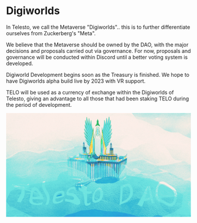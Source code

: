 # Digiworlds

In Telesto, we call the Metaverse "Digiworlds".. this is to further differentiate ourselves from Zuckerberg's "Meta".&#x20;

We believe that the Metaverse should be owned by the DAO, with the major decisions and proposals carried out via governance. For now, proposals and governance will be conducted within Discord until a better voting system is developed.

Digiworld Development begins soon as the Treasury is finished. We hope to have Digiworlds alpha build live by 2023 with VR support.

TELO will be used as a currency of exchange within the Digiworlds of Telesto, giving an advantage to all those that had been staking TELO during the period of development.



![](<.gitbook/assets/image0 (3).jpeg>)
